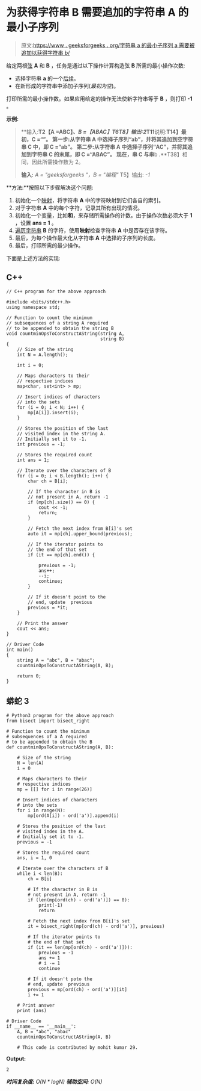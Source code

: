 # 为获得字符串 B 需要追加的字符串 A 的最小子序列

> 原文:[https://www . geeksforgeeks . org/字符串 a 的最小子序列 a 需要被追加以获得字符串 b/](https://www.geeksforgeeks.org/minimum-subsequences-of-a-string-a-required-to-be-appended-to-obtain-the-string-b/)

给定两根[弦](https://www.geeksforgeeks.org/string-data-structure/) **A** 和 **B** ，任务是通过以下操作计算构造弦 **B** 所需的最小操作次数:

*   选择字符串 **a** 的一个[后续](https://www.geeksforgeeks.org/subarraysubstring-vs-subsequence-and-programs-to-generate-them/)。
*   在新形成的字符串中添加子序列(*最初为空*)。

打印所需的最小操作数。如果应用给定的操作无法使新字符串等于 **B** ，则打印 **-1** 。

**示例:**

> **输入:**T2【A =ABC】、*B =【ABAC】*T6*T8】输出:2*T11**说明:**T14】最初，C =“”。
> **第一步:**从字符串 **A** 中选择子序列**“ab”**，并将其追加到空字符串 **C** 中，即 C =“ab”。
> **第二步:**从字符串 **A** 中选择子序列**“AC”**，并将其追加到字符串 **C** 的末尾，即 C =“ABAC”。
> 现在，串 **C** 与串**b .**T38】相同，因此所需操作数为 2。
> 
> **输入:** *A = "geeksforgeeks "，B = "编程"*
> T5】输出: *-1*

**方法:**按照以下步骤解决这个问题:

1.  初始化一个[映射](https://www.geeksforgeeks.org/map-associative-containers-the-c-standard-template-library-stl/)，将字符串 **A** 中的字符映射到它们各自的索引。
2.  对于字符串 **A** 中的每个字符，记录其所有出现的情况。
3.  初始化一个变量，比如**和**，来存储所需操作的计数。由于操作次数必须大于 **1** ，设置 **ans = 1** 。
4.  [遍历字符串](https://www.geeksforgeeks.org/iterate-over-characters-of-a-string-in-c/) **B** 的字符，使用**映射**检查字符串 **A** 中是否存在该字符。
5.  最后，为每个操作最大化从字符串 **A** 中选择的子序列的长度。
6.  最后，打印所需的最少操作。

下面是上述方法的实现:

## C++

```
// C++ program for the above approach

#include <bits/stdc++.h>
using namespace std;

// Function to count the minimum
// subsequences of a string A required
// to be appended to obtain the string B
void countminOpsToConstructAString(string A,
                                   string B)
{
    // Size of the string
    int N = A.length();

    int i = 0;

    // Maps characters to their
    // respective indices
    map<char, set<int> > mp;

    // Insert indices of characters
    // into the sets
    for (i = 0; i < N; i++) {
        mp[A[i]].insert(i);
    }

    // Stores the position of the last
    // visited index in the string A.
    // Initially set it to -1.
    int previous = -1;

    // Stores the required count
    int ans = 1;

    // Iterate over the characters of B
    for (i = 0; i < B.length(); i++) {
        char ch = B[i];

        // If the character in B is
        // not present in A, return -1
        if (mp[ch].size() == 0) {
            cout << -1;
            return;
        }

        // Fetch the next index from B[i]'s set
        auto it = mp[ch].upper_bound(previous);

        // If the iterator points to
        // the end of that set
        if (it == mp[ch].end()) {

            previous = -1;
            ans++;
            --i;
            continue;
        }

        // If it doesn't point to the
        // end, update  previous
        previous = *it;
    }

    // Print the answer
    cout << ans;
}

// Driver Code
int main()
{
    string A = "abc", B = "abac";
    countminOpsToConstructAString(A, B);

    return 0;
}
```

## 蟒蛇 3

```
# Python3 program for the above approach
from bisect import bisect_right

# Function to count the minimum
# subsequences of a A required
# to be appended to obtain the B
def countminOpsToConstructAString(A, B):

    # Size of the string
    N = len(A)
    i = 0

    # Maps characters to their
    # respective indices
    mp = [[] for i in range(26)]

    # Insert indices of characters
    # into the sets
    for i in range(N):
        mp[ord(A[i]) - ord('a')].append(i)

    # Stores the position of the last
    # visited index in the A.
    # Initially set it to -1.
    previous = -1

    # Stores the required count
    ans, i = 1, 0

    # Iterate over the characters of B
    while i < len(B):
        ch = B[i]

        # If the character in B is
        # not present in A, return -1
        if (len(mp[ord(ch) - ord('a')]) == 0):
            print(-1)
            return

        # Fetch the next index from B[i]'s set
        it = bisect_right(mp[ord(ch) - ord('a')], previous)

        # If the iterator points to
        # the end of that set
        if (it == len(mp[ord(ch) - ord('a')])):
            previous = -1
            ans += 1
            # i -= 1
            continue

        # If it doesn't poto the
        # end, update  previous
        previous = mp[ord(ch) - ord('a')][it]
        i += 1

    # Print answer
    print (ans)

# Driver Code
if __name__ == '__main__':
    A, B = "abc", "abac"
    countminOpsToConstructAString(A, B)

    # This code is contributed by mohit kumar 29.
```

**Output:** 

```
2
```

***时间复杂度:** O(N * logN)*
***辅助空间:** O(N)*